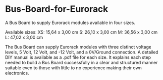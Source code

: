 # Bus-Board-for-Eurorack
A Bus Board to supply Eurorack modules available in four sizes. 

Available sizes:
XS: 15,64 x 3,00 cm
S: 26,10 x 3,00 cm
M: 36,56 x 3,00 cm
L: 47,02 x 3,00 cm

The Bus Board can supply Eurorack modules with three distinct voltage levels, 5 Volt, 12 Volt, and -12 Volt, and a 0V/Ground connection.
A detailed DIY manual is available as a .pdf file for each size. It explains each step needed to build a Bus Board successfully in a clear and structured manner suitable even to those with little to no experience making their own electronics. 
